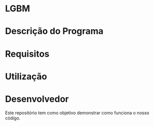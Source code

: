 # LGBM
# Descrição do Programa
# Requisitos
# Utilização
# Desenvolvedor


Este repositório tem como objetivo demonstrar como funciona o nosso código.
